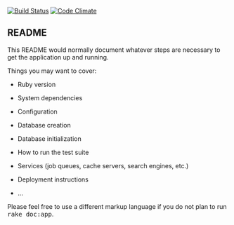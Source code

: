 [![Build Status](https://travis-ci.org/speasley/supply.svg?branch=master)](https://travis-ci.org/speasley/supply)
[![Code Climate](https://codeclimate.com/github/speasley/supply/badges/gpa.svg)](https://codeclimate.com/github/speasley/supply)

## README

This README would normally document whatever steps are necessary to get the
application up and running.

Things you may want to cover:

* Ruby version

* System dependencies

* Configuration

* Database creation

* Database initialization

* How to run the test suite

* Services (job queues, cache servers, search engines, etc.)

* Deployment instructions

* ...


Please feel free to use a different markup language if you do not plan to run
<tt>rake doc:app</tt>.
